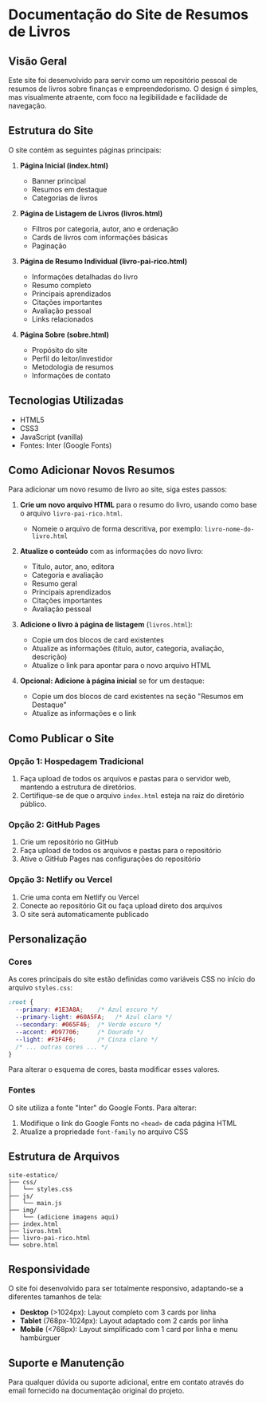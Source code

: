 # Documentação do Site de Resumos de Livros

## Visão Geral

Este site foi desenvolvido para servir como um repositório pessoal de resumos de livros sobre finanças e empreendedorismo. O design é simples, mas visualmente atraente, com foco na legibilidade e facilidade de navegação.

## Estrutura do Site

O site contém as seguintes páginas principais:

1. **Página Inicial (index.html)**
   - Banner principal
   - Resumos em destaque
   - Categorias de livros

2. **Página de Listagem de Livros (livros.html)**
   - Filtros por categoria, autor, ano e ordenação
   - Cards de livros com informações básicas
   - Paginação

3. **Página de Resumo Individual (livro-pai-rico.html)**
   - Informações detalhadas do livro
   - Resumo completo
   - Principais aprendizados
   - Citações importantes
   - Avaliação pessoal
   - Links relacionados

4. **Página Sobre (sobre.html)**
   - Propósito do site
   - Perfil do leitor/investidor
   - Metodologia de resumos
   - Informações de contato

## Tecnologias Utilizadas

- HTML5
- CSS3
- JavaScript (vanilla)
- Fontes: Inter (Google Fonts)

## Como Adicionar Novos Resumos

Para adicionar um novo resumo de livro ao site, siga estes passos:

1. **Crie um novo arquivo HTML** para o resumo do livro, usando como base o arquivo `livro-pai-rico.html`.
   - Nomeie o arquivo de forma descritiva, por exemplo: `livro-nome-do-livro.html`

2. **Atualize o conteúdo** com as informações do novo livro:
   - Título, autor, ano, editora
   - Categoria e avaliação
   - Resumo geral
   - Principais aprendizados
   - Citações importantes
   - Avaliação pessoal

3. **Adicione o livro à página de listagem** (`livros.html`):
   - Copie um dos blocos de card existentes
   - Atualize as informações (título, autor, categoria, avaliação, descrição)
   - Atualize o link para apontar para o novo arquivo HTML

4. **Opcional: Adicione à página inicial** se for um destaque:
   - Copie um dos blocos de card existentes na seção "Resumos em Destaque"
   - Atualize as informações e o link

## Como Publicar o Site

### Opção 1: Hospedagem Tradicional

1. Faça upload de todos os arquivos e pastas para o servidor web, mantendo a estrutura de diretórios.
2. Certifique-se de que o arquivo `index.html` esteja na raiz do diretório público.

### Opção 2: GitHub Pages

1. Crie um repositório no GitHub
2. Faça upload de todos os arquivos e pastas para o repositório
3. Ative o GitHub Pages nas configurações do repositório

### Opção 3: Netlify ou Vercel

1. Crie uma conta em Netlify ou Vercel
2. Conecte ao repositório Git ou faça upload direto dos arquivos
3. O site será automaticamente publicado

## Personalização

### Cores

As cores principais do site estão definidas como variáveis CSS no início do arquivo `styles.css`:

```css
:root {
  --primary: #1E3A8A;    /* Azul escuro */
  --primary-light: #60A5FA;   /* Azul claro */
  --secondary: #065F46;  /* Verde escuro */
  --accent: #D97706;     /* Dourado */
  --light: #F3F4F6;      /* Cinza claro */
  /* ... outras cores ... */
}
```

Para alterar o esquema de cores, basta modificar esses valores.

### Fontes

O site utiliza a fonte "Inter" do Google Fonts. Para alterar:

1. Modifique o link do Google Fonts no `<head>` de cada página HTML
2. Atualize a propriedade `font-family` no arquivo CSS

## Estrutura de Arquivos

```
site-estatico/
├── css/
│   └── styles.css
├── js/
│   └── main.js
├── img/
│   └── (adicione imagens aqui)
├── index.html
├── livros.html
├── livro-pai-rico.html
└── sobre.html
```

## Responsividade

O site foi desenvolvido para ser totalmente responsivo, adaptando-se a diferentes tamanhos de tela:

- **Desktop** (>1024px): Layout completo com 3 cards por linha
- **Tablet** (768px-1024px): Layout adaptado com 2 cards por linha
- **Mobile** (<768px): Layout simplificado com 1 card por linha e menu hambúrguer

## Suporte e Manutenção

Para qualquer dúvida ou suporte adicional, entre em contato através do email fornecido na documentação original do projeto.
